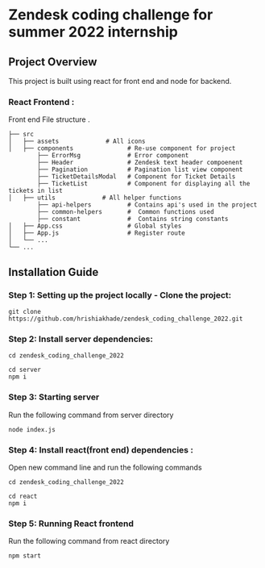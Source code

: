 # Zendesk coding challenge for summer 2022 internship

## Project Overview
This project is built using react for front end and node for backend.

### React Frontend :
 Front end File structure
.

    ├── src                    
    │   ├── assets             # All icons 
    │   ├── components               # Re-use component for project
            ├── ErrorMsg             # Error component
            ├── Header               # Zendesk text header compoenent
            ├── Pagination           # Pagination list view component
            ├── TicketDetailsModal   # Component for Ticket Details
            ├── TicketList           # Component for displaying all the tickets in list
    │   ├── utils             # All helper functions
            ├── api-helpers          # Contains api's used in the project
            ├── common-helpers       #  Common functions used
            ├── constant             #  Contains string constants
    │   ├── App.css                  # Global styles
    │   ├── App.js                   # Register route
    │   └── ...                 
    └── ...



## Installation Guide

### Step 1: Setting up the project locally - Clone the project:

```
git clone  https://github.com/hrishiakhade/zendesk_coding_challenge_2022.git
```

### Step 2: Install server dependencies:
```
cd zendesk_coding_challenge_2022
```
```
cd server
npm i
```

### Step 3: Starting server
Run the following command from server directory
```
node index.js
```
### Step 4: Install react(front end) dependencies :
Open new command line and run the following commands
```
cd zendesk_coding_challenge_2022
```
```
cd react
npm i
```
### Step 5: Running React frontend
Run the following command from react directory
```
npm start
```
